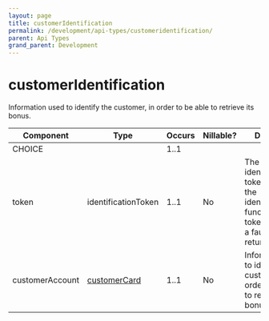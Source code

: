 ```yaml
---
layout: page
title: customerIdentification
permalink: /development/api-types/customeridentification/
parent: Api Types
grand_parent: Development
---
```




# customerIdentification 

Information used to identify the customer, in order to be able to
retrieve its bonus.

| Component       | Type                         | Occurs | Nillable? | Description                                                                                                           |
|-----------------|------------------------------|--------|-----------|-----------------------------------------------------------------------------------------------------------------------|
| CHOICE          |                              | 1..1   |           |                                                                                                                       |
| token           | identificationToken          | 1..1   | No        | The identification token created by the identifyCustomer function. If the token isn't valid a fault will be returned. |
| customerAccount | [customerCard](/development/api-types/customercard/) | 1..1   | No        | Information used to identify the customer, in order to be able to retrieve its bonus.                                 |

